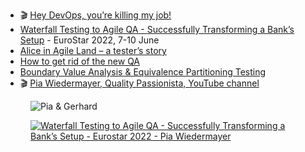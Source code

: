- 🎬 [Hey DevOps, you’re killing my job!](https://www.youtube.com/watch?v=W0QZRpf7ElM)
- [Waterfall Testing to Agile QA - Successfully Transforming a Bank’s Setup](https://conference.eurostarsoftwaretesting.com/event/2022/waterfall-testing-to-agile-quality-assurance-successfully-transforming-a-banks-setup/) - EuroStar 2022, 7-10 June
- [Alice in Agile Land – a tester’s story](https://www.zuehlke.com/en/insights/alice-in-agile-land-a-testers-story)
- [How to get rid of the new QA](https://www.piawiedermayer.com/post/how-to-get-rid-of-the-new-qa)
- [Boundary Value Analysis & Equivalence Partitioning Testing](https://www.guru99.com/equivalence-partitioning-boundary-value-analysis.html)
- 🎬 [Pia Wiedermayer, Quality Passionista, YouTube channel](https://www.youtube.com/channel/UC7xQNY_ZtUZuvVdYYW7UZ5w)

<figure class="richtext-figure richtext-figure--full">
  <img src="https://changelog-assets.s3.amazonaws.com/shipit/shipit-45--pia-wiedermayer.jpg" alt="Pia & Gerhard" loading="lazy">
</figure>

<figure class="richtext-figure richtext-figure--full">
  <a href="https://conference.eurostarsoftwaretesting.com/event/2022/waterfall-testing-to-agile-quality-assurance-successfully-transforming-a-banks-setup/" target="_blank"><img src="https://changelog-assets.s3.amazonaws.com/shipit/shipit-45--pia-widermayer--eurostar-2022.jpg" alt="Waterfall Testing to Agile QA - Successfully Transforming a Bank’s Setup - Eurostar 2022 - Pia Wiedermayer" loading="lazy"></a>
</figure>